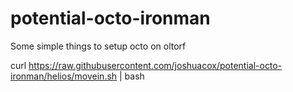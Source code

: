 potential-octo-ironman
======================

Some simple things to setup octo on oltorf

curl https://raw.githubusercontent.com/joshuacox/potential-octo-ironman/helios/movein.sh | bash
